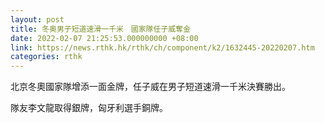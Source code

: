 ```yaml
---
layout: post
title: 冬奥男子短道速滑一千米　國家隊任子威奪金
date: 2022-02-07 21:25:53.000000000 +08:00
link: https://news.rthk.hk/rthk/ch/component/k2/1632445-20220207.htm
categories: rthk
---
```


北京冬奧國家隊增添一面金牌，任子威在男子短道速滑一千米決賽勝出。 

隊友李文龍取得銀牌，匈牙利選手銅牌。
